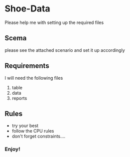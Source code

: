 # Shoe-Data
Please help me with setting up the required files

## Scema
please see the attached scenario and set it up accordingly

## Requirements
I will need the following files
1. table
2. data
3. reports

## Rules
* try your best
* follow the CPU rules
* don't forget constraints....

### Enjoy!
